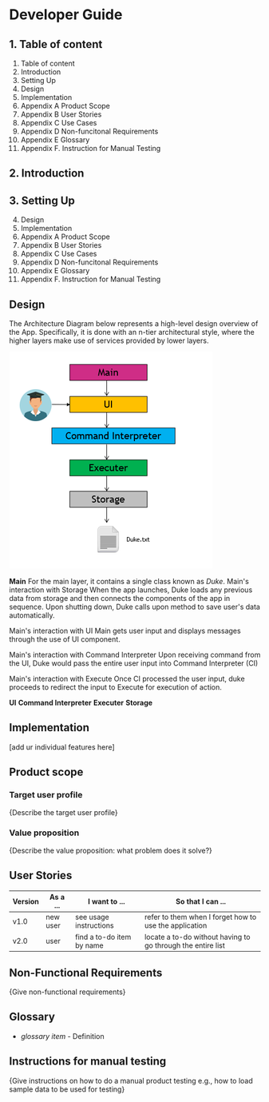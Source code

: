 # Developer Guide

## 1. Table of content
1. Table of content 
2. Introduction
3. Setting Up 
4. Design 
5. Implementation
6. Appendix A Product Scope 
7. Appendix B User Stories 
8. Appendix C Use Cases 
9. Appendix D Non-funcitonal Requirements 
10. Appendix E Glossary 
11. Appendix F. Instruction for Manual Testing  


## 2. Introduction

## 3. Setting Up

4. Design 
5. Implementation
6. Appendix A Product Scope 
7. Appendix B User Stories 
8. Appendix C Use Cases 
9. Appendix D Non-funcitonal Requirements 
10. Appendix E Glossary 
11. Appendix F. Instruction for Manual Testing  

## Design

The Architecture Diagram below represents a high-level design overview of the App. Specifically, it is done with an n-tier architectural style, where the higher layers make use of services provided by lower layers. 

![here](Architecture_Diagram.PNG)

**Main**
For the main layer, it contains a single class known as *Duke*. 
Main's interaction with Storage 
When the app launches, Duke loads any previous data from storage and then connects the components of the app in sequence. Upon shutting down,  Duke calls upon method to save user's data automatically.  

Main's interaction with UI
Main gets user input and displays messages through the use of UI component. 

Main's interaction with Command Interpreter 
Upon receiving command from the UI, Duke would pass the entire user input into Command Interpreter (CI)

Main's interaction with Execute 
Once CI processed the user input, duke proceeds to redirect the input to Execute for execution of action. 

**UI**
**Command Interpreter**
**Executer**
**Storage**

## Implementation
[add ur individual features here]




## Product scope
### Target user profile

{Describe the target user profile}

### Value proposition

{Describe the value proposition: what problem does it solve?}

## User Stories

|Version| As a ... | I want to ... | So that I can ...|
|--------|----------|---------------|------------------|
|v1.0|new user|see usage instructions|refer to them when I forget how to use the application|
|v2.0|user|find a to-do item by name|locate a to-do without having to go through the entire list|

## Non-Functional Requirements

{Give non-functional requirements}

## Glossary

* *glossary item* - Definition

## Instructions for manual testing

{Give instructions on how to do a manual product testing e.g., how to load sample data to be used for testing}
<!--stackedit_data:
eyJoaXN0b3J5IjpbMTkwMTU1MjM4NiwtMTY5MTQ5NDIzNiwtMj
YyNjQzMzI4LC0xODcyMTI3MDM0LDgyNjQyMDcyNiwxNDYwNDg3
MjIwLDE4MTg1MDE5NTAsLTE4MDYwMjYwLDIwMTUwNjIxMTAsMT
E1MjA5OTE4MywxNzU4Mzk3NjE0XX0=
-->